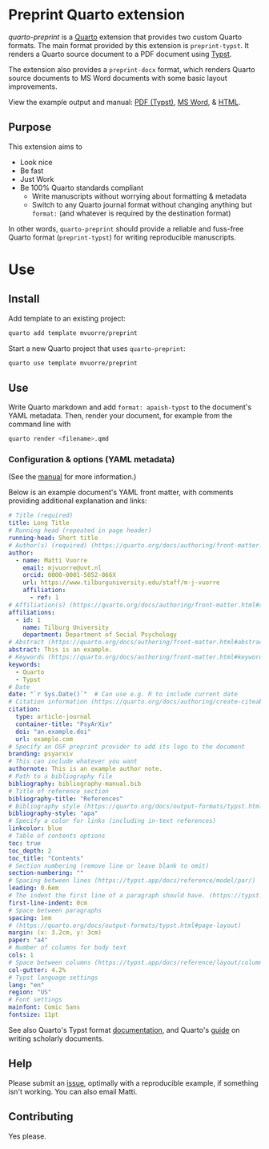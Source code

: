 # Preprint Quarto extension

*quarto-preprint* is a [Quarto](https://quarto.org) extension that provides two custom Quarto formats. The main format provided by this extension is `preprint-typst`. It renders a Quarto source document to a PDF document using [Typst](https://typst.app/docs). 

The extension also provides a `preprint-docx` format, which renders Quarto source documents to MS Word documents with some basic layout improvements. 

View the example output and manual: [PDF (Typst)](https://mvuorre.github.io/quarto-preprint/index.pdf), [MS Word](https://mvuorre.github.io/quarto-preprint/index.docx), & [HTML](https://mvuorre.github.io/quarto-preprint).

## Purpose

This extension aims to

- Look nice     
- Be fast
- Just Work
- Be 100% Quarto standards compliant
  - Write manuscripts without worrying about formatting & metadata
  - Switch to any Quarto journal format without changing anything but `format:` (and whatever is required by the destination format)

In other words, `quarto-preprint` should provide a reliable and fuss-free Quarto format (`preprint-typst`) for writing reproducible manuscripts. 

# Use

## Install

Add template to an existing project:

```bash
quarto add template mvuorre/preprint
```

Start a new Quarto project that uses `quarto-preprint`:

```bash
quarto use template mvuorre/preprint
```

## Use

Write Quarto markdown and add `format: apaish-typst` to the document's YAML metadata. Then, render your document, for example from the command line with

```bash
quarto render <filename>.qmd
```

### Configuration & options (YAML metadata)

(See the [manual](https://mvuorre.github.io/quarto-preprint) for more information.)

Below is an example document's YAML front matter, with comments providing additional explanation and links:

```yaml
# Title (required)
title: Long Title
# Running head (repeated in page header)
running-head: Short title 
# Author(s) (required) (https://quarto.org/docs/authoring/front-matter.html#authors-and-affiliations)
author:
  - name: Matti Vuorre
    email: mjvuorre@uvt.nl
    orcid: 0000-0001-5052-066X
    url: https://www.tilburguniversity.edu/staff/m-j-vuorre
    affiliation:
      - ref: 1
# Affiliation(s) (https://quarto.org/docs/authoring/front-matter.html#authors-and-affiliations)
affiliations:
  - id: 1
    name: Tilburg University
    department: Department of Social Psychology
# Abstract (https://quarto.org/docs/authoring/front-matter.html#abstract)
abstract: This is an example.
# Keywords (https://quarto.org/docs/authoring/front-matter.html#keywords)
keywords: 
  - Quarto 
  - Typst
# Date
date: "`r Sys.Date()`"  # Can use e.g. R to include current date
# Citation information (https://quarto.org/docs/authoring/create-citeable-articles.html#journal-articles)
citation:
  type: article-journal
  container-title: "PsyArXiv"
  doi: "an.example.doi"
  url: example.com
# Specify an OSF preprint provider to add its logo to the document
branding: psyarxiv
# This can include whatever you want
authornote: This is an example author note.
# Path to a bibliography file
bibliography: bibliography-manual.bib
# Title of reference section
bibliography-title: "References"
# Bibliography style (https://quarto.org/docs/output-formats/typst.html#bibliography)
bibliography-style: "apa"
# Specify a color for links (including in-text references)
linkcolor: blue
# Table of contents options
toc: true
toc_depth: 2
toc_title: "Contents"
# Section numbering (remove line or leave blank to omit)
section-numbering: ""
# Spacing between lines (https://typst.app/docs/reference/model/par/)
leading: 0.6em
# The indent the first line of a paragraph should have. (https://typst.app/docs/reference/model/par/)
first-line-indent: 0cm
# Space between paragraphs
spacing: 1em
# (https://quarto.org/docs/output-formats/typst.html#page-layout)
margin: (x: 3.2cm, y: 3cm)
paper: "a4"
# Number of columns for body text
cols: 1
# Space between columns (https://typst.app/docs/reference/layout/columns/)
col-gutter: 4.2%
# Typst language settings
lang: "en"
region: "US"
# Font settings
mainfont: Comic Sans
fontsize: 11pt
```

See also Quarto's Typst format [documentation](https://quarto.org/docs/output-formats/typst.html), and Quarto's [guide](https://quarto.org/docs/authoring/front-matter.html) on writing scholarly documents.

## Help

Please submit an [issue](https://github.com/mvuorre/quarto-preprint/issues), optimally with a reproducible example, if something isn't working. You can also email Matti.

## Contributing

Yes please.
